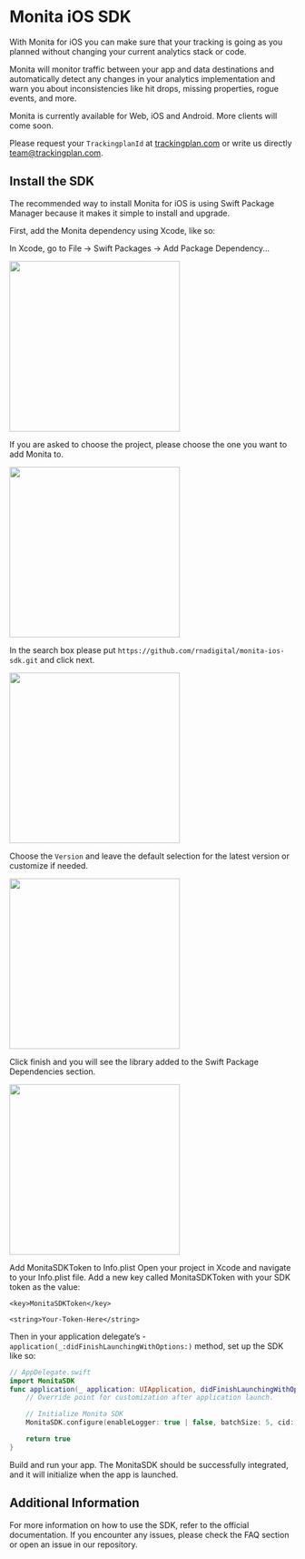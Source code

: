 # Monita iOS SDK

With Monita for iOS you can make sure that your tracking is going as you planned without changing your current analytics stack or code.

Monita will monitor traffic between your app and data destinations and automatically detect any changes in your analytics implementation and warn you about inconsistencies like hit drops, missing properties, rogue events, and more.


Monita is currently available for Web, iOS and Android. More clients will come soon.

Please request your ```TrackingplanId``` at <a href='https://www.trackingplan.com'>trackingplan.com</a> or write us directly team@trackingplan.com.


## Install the SDK

The recommended way to install Monita for iOS is using Swift Package Manager because it makes it simple to install and upgrade.

First, add the Monita dependency using Xcode, like so:

In Xcode, go to File -> Swift Packages -> Add Package Dependency...

<img src="https://user-images.githubusercontent.com/47759/125598926-ab3b6af9-cf09-4fac-97f8-b3242c9acf21.png" width="300" />

If you are asked to choose the project, please choose the one you want to add Monita to.

<img src="https://user-images.githubusercontent.com/47759/125629839-f7090646-503e-4cf8-b669-5bfe0f442937.png" width="300" />

In the search box please put ```https://github.com/rnadigital/monita-ios-sdk.git``` and click next.

<img src="https://user-images.githubusercontent.com/47759/125630384-b4544f77-202f-4567-87bb-c3582535099e.png" width="300" />

Choose the `Version` and leave the default selection for the latest version or customize if needed.

<img src="https://i.ibb.co/TvpmLGK/git-url.png" width="300" />

Click finish and you will see the library added to the Swift Package Dependencies section.

<img src="https://user-images.githubusercontent.com/47759/125632336-631f195c-4fbb-462a-8255-5e2c67f3f6e7.png" width="300" />


Add MonitaSDKToken to Info.plist
Open your project in Xcode and navigate to your Info.plist file.
Add a new key called MonitaSDKToken with your SDK token as the value:

  `<key>MonitaSDKToken</key>`
  
  `<string>Your-Token-Here</string>`
  
  
Then in your application delegate’s -  `application(_:didFinishLaunchingWithOptions:)` method, set up the SDK like so:

```swift
// AppDelegate.swift
import MonitaSDK
func application(_ application: UIApplication, didFinishLaunchingWithOptions launchOptions: [UIApplication.LaunchOptionsKey: Any]?) -> Bool {
    // Override point for customization after application launch.

    // Initialize Monita SDK
    MonitaSDK.configure(enableLogger: true | false, batchSize: 5, cid: "cid value", appVersion: appVersion)

    return true
}
```


Build and run your app.
The MonitaSDK should be successfully integrated, and it will initialize when the app is launched.


## Additional Information
For more information on how to use the SDK, refer to the official documentation.
If you encounter any issues, please check the FAQ section or open an issue in our repository.

